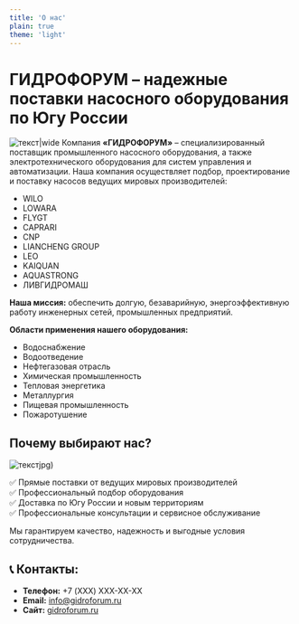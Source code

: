 ```yaml
---
title: 'О нас'
plain: true
theme: 'light'
---
```

# ГИДРОФОРУМ – надежные поставки насосного оборудования по Югу России
![текст|wide](https://www.apple.com.cn/newsroom/images/values/environment/Apple-Earth-Day-India-mangrove-Alibaug-canoe_Full-Bleed-Image.jpg.large_2x.jpg)
Компания **«ГИДРОФОРУМ»** – специализированный поставщик промышленного насосного оборудования, а также электротехнического оборудования для систем управления и автоматизации. Наша компания осуществляет подбор, проектирование и поставку насосов ведущих мировых производителей:

- WILO
- LOWARA
- FLYGT
- CAPRARI
- CNP
- LIANCHENG GROUP
- LEO
- KAIQUAN
- AQUASTRONG
- ЛИВГИДРОМАШ

**Наша миссия:** обеспечить долгую, безаварийную, энергоэффективную работу инженерных сетей, промышленных предприятий.

**Области применения нашего оборудования:**
- Водоснабжение
- Водоотведение
- Нефтегазовая отрасль
- Химическая промышленность
- Тепловая энергетика
- Металлургия
- Пищевая промышленность
- Пожаротушение

## Почему выбирают нас?
![текст](https://www.apple.com.cn/newsroom/images/values/environment/Apple-Earth-Day-India-mangrove-Usha-Thakur_big.jpg.large_2x.jpg)jpg)

✅ Прямые поставки от ведущих мировых производителей  
✅ Профессиональный подбор оборудования  
✅ Доставка по Югу России и новым территориям  
✅ Профессиональные консультации и сервисное обслуживание  

Мы гарантируем качество, надежность и выгодные условия сотрудничества.

## 📞 Контакты:
- **Телефон:** +7 (XXX) XXX-XX-XX  
- **Email:** info@gidroforum.ru  
- **Сайт:** [gidroforum.ru](https://gidroforum.ru) 